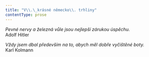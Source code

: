 ```yaml
---
title: "V\\.\_krásné německo\\. trhliny"
contentType: prose
---
```


<section>

_Pevné nervy a železná vůle jsou nejlepší zárukou úspěchu._  
Adolf Hitler

_Vždy jsem dbal především na to, abych měl dobře vyčištěné boty._  
Karl Kolmann

</section>
